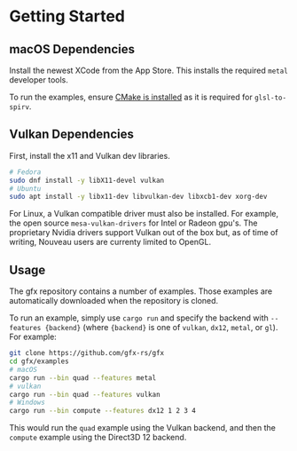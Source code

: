 # Getting Started

## macOS Dependencies

Install the newest XCode from the App Store. This installs the required `metal` developer tools.   

To run the examples, ensure [CMake is installed](https://cmake.org/install/) as it is required for `glsl-to-spirv`.   

## Vulkan Dependencies

First, install the x11 and Vulkan dev libraries.

```bash
# Fedora
sudo dnf install -y libX11-devel vulkan
# Ubuntu
sudo apt install -y libx11-dev libvulkan-dev libxcb1-dev xorg-dev
```

For Linux, a Vulkan compatible driver must also be installed. For example, the open source `mesa-vulkan-drivers` for Intel or Radeon gpu's. The proprietary Nvidia drivers support Vulkan out of the box but, as of time of writing, Nouveau users are currenty limited to OpenGL.

## Usage

The gfx repository contains a number of examples. Those examples are automatically downloaded when the repository is cloned.

To run an example, simply use `cargo run` and specify the backend with `--features {backend}` (where `{backend}` is one of `vulkan`, `dx12`, `metal`, or `gl`). For example:

```bash
git clone https://github.com/gfx-rs/gfx
cd gfx/examples
# macOS
cargo run --bin quad --features metal
# vulkan
cargo run --bin quad --features vulkan
# Windows
cargo run --bin compute --features dx12 1 2 3 4
```

This would run the `quad` example using the Vulkan backend, and then the `compute` example using the Direct3D 12 backend.
